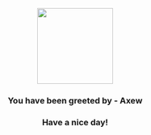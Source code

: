 <p align="center">
            <img src="https://raw.githubusercontent.com/PokeAPI/sprites/master/sprites/pokemon/610.png" width="150" height="150">
          </p>
          <h3 align="center">You have been greeted by - <b>Axew</b></h3>
          <h3 align="center">Have a nice day!</h3>
        